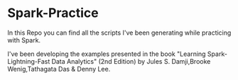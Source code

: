 # Spark-Practice

In this Repo you can find all the scripts I've been generating while practicing with Spark.

I've been developing the examples presented in the book "Learning Spark-Lightning-Fast Data Analytics" (2nd Edition) by Jules S. Damji,Brooke Wenig,Tathagata Das
& Denny Lee.
